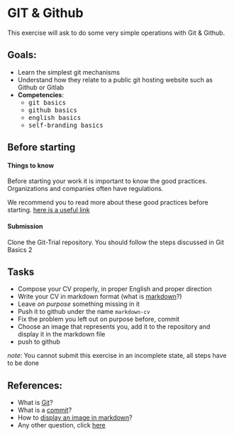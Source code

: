 # GIT & Github

This exercise will ask to do some very simple operations with Git & Github.

## Goals:

- Learn the simplest git mechanisms
- Understand how they relate to a public git hosting website such as Github or Gitlab
- **Competencies**: 
  - <kbd>git basics</kbd>
  - <kbd>github basics</kbd>
  - <kbd>english basics</kbd>
  - <kbd>self-branding basics</kbd>

## Before starting 
#### Things to know
Before starting your work it is important to know the good practices. Organizations and companies often have regulations.

We recommend you to read more about these good practices before starting. [here is a useful link](https://github.com/trein/dev-best-practices/wiki/Git-Commit-Best-Practices)

#### Submission
Clone the Git-Trial repository. You should follow the steps discussed in Git Basics 2

## Tasks

- Compose your CV properly, in proper English and proper direction 
- Write your CV in markdown format (what is [markdown](http://lmgtfy.com/?q=markdown)?) 
- Leave *on purpose* something missing in it
- Push it to github under the name `markdown-cv`
- Fix the problem you left out on purpose before, commit  
- Choose an image that represents you, add it to the repository and display it in the markdown file
- push to github

*note*: You cannot submit this exercise in an incomplete state, all steps have to be done


## References:

- What is [Git](http://lmgtfy.com/?q=git)?
- What is a [commit](http://lmgtfy.com/?q=what+is+git+commit)?
- How to [display an image in markdown](http://lmgtfy.com/?q=how+to+display+an+image+in+markdown)?
- Any other question, click [here](http://lmgtfy.com/?q=how+do+I+search+for+things+on+the+internet)
